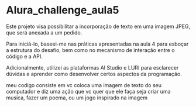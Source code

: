 # Alura_challenge_aula5
Este projeto visa possibilitar a incorporação de texto em uma imagem JPEG, que será anexada a um pedido.

Para iniciá-lo, baseei-me nas práticas apresentadas na aula 4 para esboçar a estrutura do desafio, bem como no mecanismo de interação entre o código e a API.

Adicionalmente, utilizei as plataformas AI Studio e LURI para esclarecer dúvidas e aprender como desenvolver certos aspectos da programação.

meu codigo consiste em vc coloca uma imagem de texto do seu computador e diz uma ação que vc quer que ele faça seja criar uma musica, fazer um poema, ou um jogo inspirado na imagem
